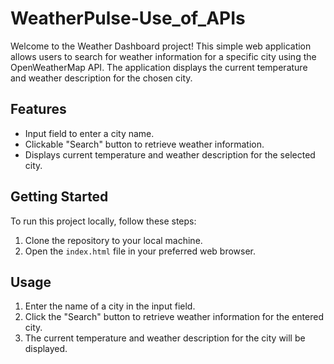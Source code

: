 # WeatherPulse-Use_of_APIs
Welcome to the Weather Dashboard project! This simple web application allows users to search for weather information for a specific city using the OpenWeatherMap API. The application displays the current temperature and weather description for the chosen city.

## Features

- Input field to enter a city name.
- Clickable "Search" button to retrieve weather information.
- Displays current temperature and weather description for the selected city.

## Getting Started

To run this project locally, follow these steps:

1. Clone the repository to your local machine.
2. Open the `index.html` file in your preferred web browser.

## Usage

1. Enter the name of a city in the input field.
2. Click the "Search" button to retrieve weather information for the entered city.
3. The current temperature and weather description for the city will be displayed.